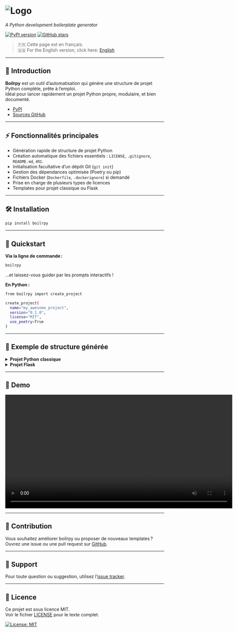 # ![Logo](https://wesy.fr/img/logo-no-background.svg)

_A Python development boilerplate generator_

[![PyPI version](https://badge.fury.io/py/boilrpy.svg)](https://pypi.org/project/boilrpy/)
[![GitHub stars](https://img.shields.io/github/stars/tabodino/boilrpy?style=social)](https://github.com/tabodino/boilrpy)

> 🇫🇷 Cette page est en français.  
> 🇬🇧 For the English version, click here: [English](../index.md)

---

## 🚀 Introduction

**Boilrpy** est un outil d’automatisation qui génère une structure de projet Python complète, prête à l’emploi.  
Idéal pour lancer rapidement un projet Python propre, modulaire, et bien documenté.

- [PyPI](https://pypi.org/project/boilrpy/)
- [Sources GitHub](https://github.com/tabodino/boilrpy)

---

## ⚡ Fonctionnalités principales

- Génération rapide de structure de projet Python
- Création automatique des fichiers essentiels : `LICENSE`, `.gitignore`, `README.md`, etc.
- Initialisation facultative d’un dépôt Git (`git init`)
- Gestion des dépendances optimisée (Poetry ou pip)
- Fichiers Docker (`Dockerfile`, `.dockerignore`) si demandé
- Prise en charge de plusieurs types de licences
- Templates pour projet classique ou Flask

---

## 🛠️ Installation

```bash
pip install boilrpy
```

---

## 🚦 Quickstart

**Via la ligne de commande :**

```bash
boilrpy
```

...et laissez-vous guider par les prompts interactifs !

**En Python :**

```bash
from boilrpy import create_project

create_project(
  name="my_awesome_project",
  version="0.1.0",
  license="MIT",
  use_poetry=True
)
```


---

## 📁 Exemple de structure générée

<details>
<summary><b>Projet Python classique</b></summary>

<pre>
your_project/
├── Dockerfile (si demandé)
├── .dockerignore (si demandé)
├── .gitignore
├── LICENSE
├── README.md
├── pyproject.toml / requirements.txt
├── main.py
└── tests/
└── init.py
</pre>

</details>

<details>
<summary><b>Projet Flask</b></summary>

<pre>
your_project/
├── Dockerfile (si demandé)
├── .dockerignore (si demandé)
├── .gitignore
├── .env
├── LICENSE
├── README.md
├── pyproject.toml / requirements.txt
├── app.py
├── static/
│ ├── css/
│ └── js/
├── templates/
│ └── base.html
│ └── index.html
└── tests/
└── init.py
</pre>

</details>

---

## 🎥 Demo

<video width="720" controls>
  <source src="assets/demo-boilrpy.mp4" type="video/mp4">
  Votre navigateur ne supporte pas la vidéo HTML5.
</video>


---

## 🙌 Contribution

Vous souhaitez améliorer boilrpy ou proposer de nouveaux templates ?  
Ouvrez une issue ou une pull request sur [GitHub](https://github.com/tabodino/boilrpy).

---

## 💬 Support

Pour toute question ou suggestion, utilisez l’[issue tracker](https://github.com/tabodino/boilrpy/issues).

---

## 📄 Licence

Ce projet est sous licence MIT.  
Voir le fichier [LICENSE](../../LICENSE) pour le texte complet.

[![License: MIT](https://img.shields.io/badge/License-MIT-yellow.svg)](../../LICENSE)


